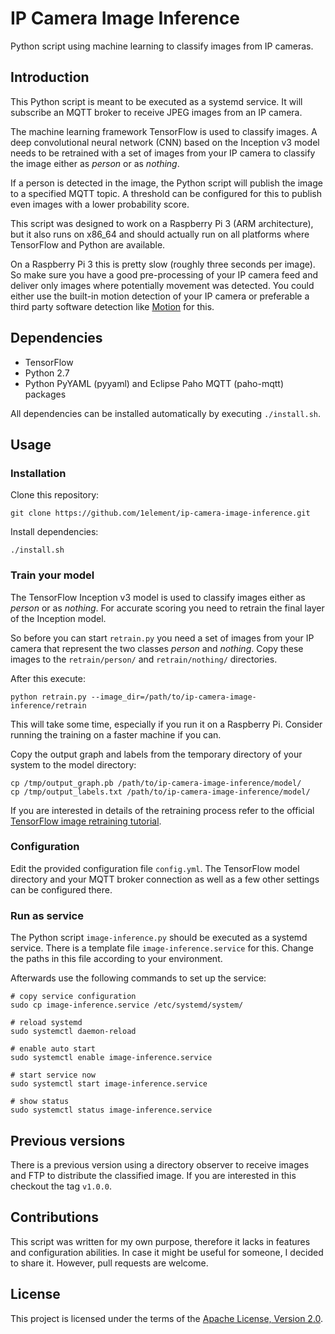 # IP Camera Image Inference

Python script using machine learning to classify images from IP cameras.


## Introduction

This Python script is meant to be executed as a systemd service. It will 
subscribe an MQTT broker to receive JPEG images from an IP camera.

The machine learning framework TensorFlow is used to classify images.
A deep convolutional neural network (CNN) based on the Inception v3 model 
needs to be retrained with a set of images from your IP camera to classify 
the image either as *person* or as *nothing*.

If a person is detected in the image, the Python script will publish the 
image to a specified MQTT topic. A threshold can be configured for this 
to publish even images with a lower probability score.

This script was designed to work on a Raspberry Pi 3 (ARM architecture), 
but it also runs on x86_64 and should actually run on all platforms where 
TensorFlow and Python are available.

On a Raspberry Pi 3 this is pretty slow (roughly three seconds per image). 
So make sure you have a good pre-processing of your IP camera feed and 
deliver only images where potentially movement was detected. You could 
either use the built-in motion detection of your IP camera or preferable 
a third party software detection like [Motion](https://motion-project.github.io/) for this.


## Dependencies

* TensorFlow
* Python 2.7
* Python PyYAML (pyyaml) and Eclipse Paho MQTT (paho-mqtt) packages

All dependencies can be installed automatically by executing `./install.sh`.


## Usage

### Installation

Clone this repository:

```
git clone https://github.com/1element/ip-camera-image-inference.git
```

Install dependencies:

```
./install.sh
```


### Train your model

The TensorFlow Inception v3 model is used to classify images either as
*person* or as *nothing*. For accurate scoring you need to retrain the 
final layer of the Inception model.

So before you can start `retrain.py` you need a set of images from your 
IP camera that represent the two classes *person* and *nothing*. 
Copy these images to the `retrain/person/` and `retrain/nothing/` 
directories.

After this execute:

```
python retrain.py --image_dir=/path/to/ip-camera-image-inference/retrain
```

This will take some time, especially if you run it on a Raspberry Pi. 
Consider running the training on a faster machine if you can.

Copy the output graph and labels from the temporary directory of 
your system to the model directory:

```
cp /tmp/output_graph.pb /path/to/ip-camera-image-inference/model/
cp /tmp/output_labels.txt /path/to/ip-camera-image-inference/model/
```

If you are interested in details of the retraining process refer 
to the official [TensorFlow image retraining tutorial](https://www.tensorflow.org/tutorials/image_retraining).


### Configuration

Edit the provided configuration file `config.yml`. The TensorFlow model 
directory and your MQTT broker connection as well as a few other settings 
can be configured there.


### Run as service

The Python script `image-inference.py` should be executed as a systemd 
service. There is a template file `image-inference.service` for this.
Change the paths in this file according to your environment.

Afterwards use the following commands to set up the service:

```
# copy service configuration
sudo cp image-inference.service /etc/systemd/system/

# reload systemd
sudo systemctl daemon-reload

# enable auto start
sudo systemctl enable image-inference.service

# start service now
sudo systemctl start image-inference.service

# show status
sudo systemctl status image-inference.service
```


## Previous versions

There is a previous version using a directory observer to receive images 
and FTP to distribute the classified image. If you are interested in this 
checkout the tag `v1.0.0`.


## Contributions

This script was written for my own purpose, therefore it lacks in 
features and configuration abilities. In case it might be useful for 
someone, I decided to share it. However, pull requests are welcome.


## License

This project is licensed under the terms of the [Apache License, Version 2.0](https://github.com/1element/ip-camera-image-inference/blob/master/LICENSE).
